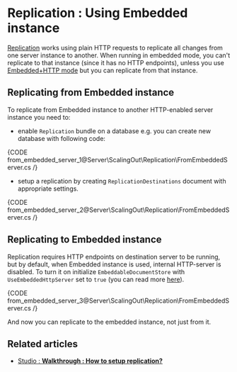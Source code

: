 # Replication : Using Embedded instance

[Replication](../../../server/scaling-out/replication/how-replication-works) works using plain HTTP requests to replicate all changes from one server instance to another. When running in embedded mode, you can't replicate to that instance (since it has no HTTP endpoints), unless you use [Embedded+HTTP mode](../../../server/installation/embedded) but you can replicate from that instance.

## Replicating **from** Embedded instance

To replicate from Embedded instance to another HTTP-enabled server instance you need to:

- enable `Replication` bundle on a database e.g. you can create new database with following code:

{CODE from_embedded_server_1@Server\ScalingOut\Replication\FromEmbeddedServer.cs /}

- setup a replication by creating `ReplicationDestinations` document with appropriate settings.

{CODE from_embedded_server_2@Server\ScalingOut\Replication\FromEmbeddedServer.cs /}

## Replicating **to** Embedded instance

Replication requires HTTP endpoints on destination server to be running, but by default, when Embedded instance is used, internal HTTP-server is disabled. To turn it on initialize `EmbeddableDocumentStore` with `UseEmbeddedHttpServer` set to `true` (you can read more [here](../../../server/installation/embedded)).

{CODE from_embedded_server_3@Server\ScalingOut\Replication\FromEmbeddedServer.cs /}

And now you can replicate to the embedded instance, not just from it.

## Related articles

- [Studio : **Walkthrough : How to setup replication?**](../../../studio/walkthroughs/how-to-setup-replication)
